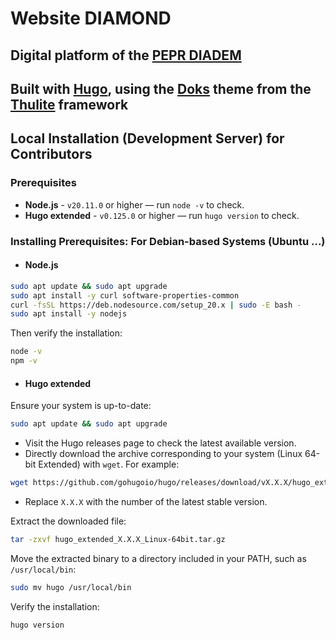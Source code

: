 # Website DIAMOND

## Digital platform of the [PEPR DIADEM](https://pepr-diadem.fr)

## Built with [Hugo](https://gohugo.io), using the [Doks](https://getdoks.org) theme from the [Thulite](https://thulite.io) framework

## Local Installation (Development Server) for Contributors

### Prerequisites

- **Node.js** - `v20.11.0` or higher — run `node -v` to check.
- **Hugo extended** - `v0.125.0` or higher — run `hugo version` to check.

### Installing Prerequisites: For Debian-based Systems (Ubuntu ...)

- #### Node.js

```bash
sudo apt update && sudo apt upgrade
sudo apt install -y curl software-properties-common
curl -fsSL https://deb.nodesource.com/setup_20.x | sudo -E bash -
sudo apt install -y nodejs
```

Then verify the installation:

```bash
node -v
npm -v
```

- #### Hugo extended

Ensure your system is up-to-date:

```bash
sudo apt update && sudo apt upgrade
```

- Visit the Hugo releases page to check the latest available version.
- Directly download the archive corresponding to your system (Linux 64-bit Extended) with `wget`. For example:

```bash
wget https://github.com/gohugoio/hugo/releases/download/vX.X.X/hugo_extended_X.X.X_Linux-64bit.tar.gz
```

- Replace `X.X.X` with the number of the latest stable version.

Extract the downloaded file:

```bash
tar -zxvf hugo_extended_X.X.X_Linux-64bit.tar.gz
```

Move the extracted binary to a directory included in your PATH, such as `/usr/local/bin`:

```bash
sudo mv hugo /usr/local/bin
```

Verify the installation:

```bash
hugo version
```
